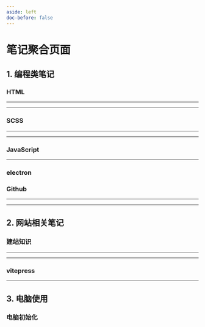 ```yaml
---
aside: left 
doc-before: false
---
```


# 笔记聚合页面

## 1. 编程类笔记


### HTML

---

<CardNote :momo="{
    title:'HTML笔记',
    intro:'HTML是一门标记语言，也是web的基础，该笔记积累了站长本人学习HTML的一些碎片化笔记，以及遇到问题与小技巧。',
    icon:'html',
    link:'/zo-repo/html/00 简述'
    }" />


---

### SCSS

---

<CardNote :momo="{
    title:'SCSS',
    intro:'这个笔记库主要归纳了CSS的相关知识，包括SCSS、LESS等。关于网站样式的代码知识也会放在这里。',
    icon:'sass',
    link: '/zo-repo/scss/00 简述'
}"/>

---

### JavaScript

---

<CardNote :momo="{
    title:'Javascript笔记',
    intro:'学习JS中遇到的问题，以及和JS相关知识的归纳。',
    icon:'javascript',
    link:'/zo-repo/javascript/00 简述'
    }" />



### electron

<CardNote :momo="{
    title:'electron',
    intro:'',
    icon:'electron',
    link:'/zo-repo/electron/00 简述'
    }" />





### Github 


---

<CardNote :momo="{
    title:'github',
    intro:'Git的知识，以及Github平台相关知识。',
    icon:'github',
    link:'/zo-repo/github/00 简述'
    }" />

---



## 2. 网站相关笔记

### 建站知识

---

<CardNote :momo="{
    title:'建站相关笔记',
    intro:'记录了和建站相关的知识，包括：搭建方式、服务器的简单运维',
    icon:'web',
    link:'/zo-repo/build-site/00 简述'
    }" />

---

### vitepress

---

<CardNote :momo="{
    title:'vitepress笔记',
    intro:'归纳了 vitepress 相关的知识，将 vitepress 官方文档变成自己可以看懂的笔记知识，同时增加了相同功能的不同实现方式。',
    icon:'vitepress',
    link:'/zo-repo/vitepress/00 简述'
    }" />


## 3. 电脑使用

### 电脑初始化


<CardNote :momo="{
    title:'初始化电脑',
    intro:'这是本人的初始化电脑笔记，并不合适所有人，请谨慎阅览。',
    icon:'computer',
    link:'/zo-repo/computer-init/00 简述'
    }" />

